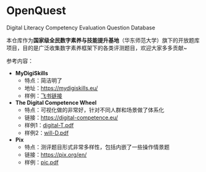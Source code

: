 # OpenQuest
Digital Literacy Competency Evaluation Question Database

本仓库作为**国家级全民数字素养与技能提升基地**（华东师范大学）旗下的开放题库项目，目的是广泛收集数字素养框架下的各类评测题目，欢迎大家多多贡献~

参考内容：
- **MyDigiSkills**
  - 特点：简洁明了
  - 地址：https://mydigiskills.eu/
  - 样例：[飞书链接](https://magzq53qj19.feishu.cn/wiki/QdckwNHBkigl96kkUrNc9pa9nag)
- **The Digital Competence Wheel**
  - 特点：可视化做的非常好，针对不同人群和场景做了体系化
  - 链接：https://digital-competence.eu/
  - 样例1：[digital-T.pdf](https://github.com/ECNU/OpenQuest/files/12268368/digital-T.pdf)
  - 样例2：[will-D.pdf](https://github.com/ECNU/OpenQuest/files/12268371/will-D.pdf)
- **Pix**
  - 特点：测评题目形式非常多样性，包括内嵌了一些操作情景题
  - 链接：https://pix.org/en/
  - 样例：[pic.pdf](https://github.com/ECNU/OpenQuest/files/12268397/pic.pdf)

